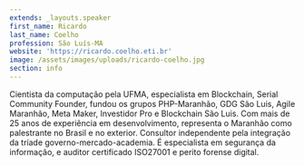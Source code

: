```yaml
---
extends: _layouts.speaker
first_name: Ricardo
last_name: Coelho
profession: São Luís-MA
website: 'https://ricardo.coelho.eti.br'
image: /assets/images/uploads/ricardo-coelho.jpg
section: info
---
```

Cientista da computação pela UFMA, especialista em Blockchain, Serial Community Founder, fundou os grupos PHP-Maranhão, GDG São Luis, Agile Maranhão, Meta Maker, Investidor Pro e Blockchain São Luis. Com mais de 25 anos de experiência em desenvolvimento, representa o Maranhão como palestrante no Brasil e no exterior. Consultor independente pela integração da tríade governo-mercado-academia. É especialista em segurança da informação, e auditor certificado ISO27001 e perito forense digital.
